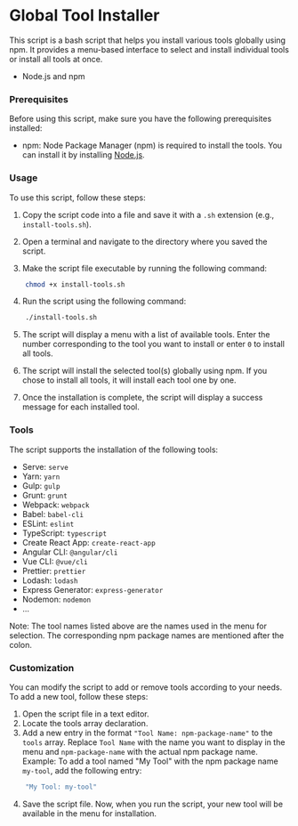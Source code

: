 # Global Tool Installer
This script is a bash script that helps you install various tools globally using npm. It provides a menu-based interface to select and install individual tools or install all tools at once.
- Node.js and npm

### Prerequisites
Before using this script, make sure you have the following prerequisites installed:

- npm: Node Package Manager (npm) is required to install the tools. You can install it by installing [Node.js](https://nodejs.org/).

### Usage
To use this script, follow these steps:
1. Copy the script code into a file and save it with a `.sh` extension (e.g., `install-tools.sh`).

2. Open a terminal and navigate to the directory where you saved the script.

3. Make the script file executable by running the following command:
```bash
    chmod +x install-tools.sh
```

4. Run the script using the following command:
```bash
    ./install-tools.sh
```

5. The script will display a menu with a list of available tools. Enter the number corresponding to the tool you want to install or enter `0` to install all tools.

6. The script will install the selected tool(s) globally using npm. If you chose to install all tools, it will install each tool one by one.

7. Once the installation is complete, the script will display a success message for each installed tool.

### Tools
The script supports the installation of the following tools:
- Serve: `serve`
- Yarn: `yarn`
- Gulp: `gulp`
- Grunt: `grunt`
- Webpack: `webpack`
- Babel: `babel-cli`
- ESLint: `eslint`
- TypeScript: `typescript`
- Create React App: `create-react-app`
- Angular CLI: `@angular/cli`
- Vue CLI: `@vue/cli`
- Prettier: `prettier`
- Lodash: `lodash`
- Express Generator: `express-generator`
- Nodemon: `nodemon`
- ...

Note: The tool names listed above are the names used in the menu for selection. The corresponding npm package names are mentioned after the colon.
### Customization
You can modify the script to add or remove tools according to your needs. To add a new tool, follow these steps:
1. Open the script file in a text editor.
2. Locate the tools array declaration.
3. Add a new entry in the format `"Tool Name: npm-package-name"` to the `tools` array. Replace `Tool Name` with the name you want to display in the menu and `npm-package-name` with the actual npm package name.
Example: To add a tool named "My Tool" with the npm package name `my-tool`, add the following entry:

```bash
    "My Tool: my-tool"
```
4. Save the script file.
Now, when you run the script, your new tool will be available in the menu for installation.
